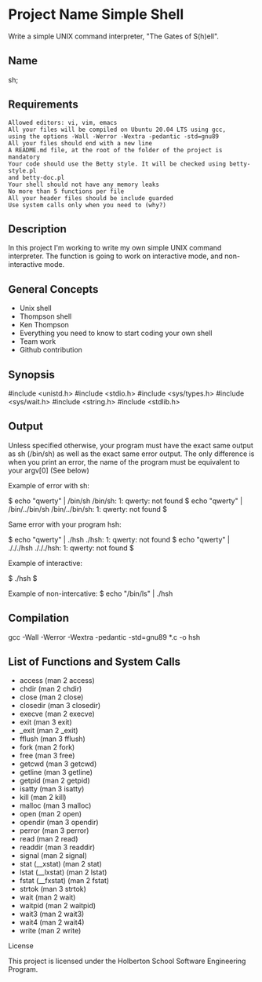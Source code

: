 # Project Name Simple Shell

  Write a simple UNIX command interpreter, "The Gates of S(h)ell".

## Name

   sh;

## Requirements

    Allowed editors: vi, vim, emacs
    All your files will be compiled on Ubuntu 20.04 LTS using gcc,
    using the options -Wall -Werror -Wextra -pedantic -std=gnu89
    All your files should end with a new line
    A README.md file, at the root of the folder of the project is mandatory
    Your code should use the Betty style. It will be checked using betty-style.pl
    and betty-doc.pl
    Your shell should not have any memory leaks
    No more than 5 functions per file
    All your header files should be include guarded
    Use system calls only when you need to (why?)

## Description

In this project I'm working to write my own simple UNIX command interpreter.
The function is going to work on interactive mode, and non-interactive mode.

## General Concepts

  - Unix shell
  - Thompson shell
  - Ken Thompson
  - Everything you need to know to start coding your own shell
  - Team work
  - Github contribution

## Synopsis

#include <unistd.h>
#include <stdio.h>
#include <sys/types.h>
#include <sys/wait.h>
#include <string.h>
#include <stdlib.h>

## Output


Unless specified otherwise, your program must have the exact same output as sh (/bin/sh) as well as the exact same error output.
The only difference is when you print an error, the name of the program must be
equivalent to your argv[0] (See below)

Example of error with sh:

$ echo "qwerty" | /bin/sh
/bin/sh: 1: qwerty: not found
$ echo "qwerty" | /bin/../bin/sh
/bin/../bin/sh: 1: qwerty: not found
$

Same error with your program hsh:

$ echo "qwerty" | ./hsh
./hsh: 1: qwerty: not found
$ echo "qwerty" | ./././hsh
./././hsh: 1: qwerty: not found
$

Example of interactive:

$ ./hsh
$

Example of non-intercative:
$ echo "/bin/ls" | ./hsh

## Compilation

gcc -Wall -Werror -Wextra -pedantic -std=gnu89 *.c -o hsh

## List of Functions and System Calls

  - access (man 2 access)
  - chdir (man 2 chdir)
  - close (man 2 close)
  - closedir (man 3 closedir)
  - execve (man 2 execve)
  - exit (man 3 exit)
  - _exit (man 2 _exit)
  - fflush (man 3 fflush)
  - fork (man 2 fork)
  - free (man 3 free)
  - getcwd (man 3 getcwd)
  - getline (man 3 getline)
  - getpid (man 2 getpid)
  - isatty (man 3 isatty)
  - kill (man 2 kill)
  - malloc (man 3 malloc)
  - open (man 2 open)
  - opendir (man 3 opendir)
  - perror (man 3 perror)
  - read (man 2 read)
  - readdir (man 3 readdir)
  - signal (man 2 signal)
  - stat (__xstat) (man 2 stat)
  - lstat (__lxstat) (man 2 lstat)
  - fstat (__fxstat) (man 2 fstat)
  - strtok (man 3 strtok)
  - wait (man 2 wait)
  - waitpid (man 2 waitpid)
  - wait3 (man 2 wait3)
  - wait4 (man 2 wait4)
  - write (man 2 write)

License

This project is licensed under the Holberton School Software Engineering Program.
